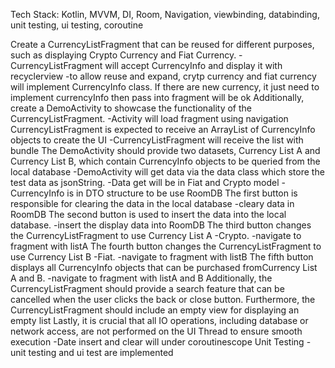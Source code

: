 Tech Stack: Kotlin, MVVM, DI, Room, Navigation, viewbinding, databinding, unit testing, ui testing, coroutine

Create a CurrencyListFragment that can be reused for different purposes, such as displaying Crypto Currency and Fiat Currency.
  -CurrencyListFragment will accept CurrencyInfo and display it with recyclerview
  -to allow reuse and expand, crytp currency and fiat currency will implement CurrencyInfo class. If there are new currency, it just need to implement currencyInfo then pass into fragment will be ok
Additionally, create a DemoActivity to showcase the functionality of the CurrencyListFragment.
  -Activity will load fragment using navigation
CurrencyListFragment is expected to receive an ArrayList of CurrencyInfo objects to create the UI
  -CurrencyListFragment will receive the list with bundle
The DemoActivity should provide two datasets, Currency List A and Currency List B, which contain CurrencyInfo objects to be queried from the local database
  -DemoActivity will get data via the data class which store the test data as jsonString.
  -Data get will be in Fiat and Crypto model
  -CurrencyInfo is in DTO structure to be use RoomDB
The first button is responsible for clearing the data in the local database
  -cleary data in RoomDB
The second button is used to insert the data into the local database.
  -insert the display data into RoomDB
The third button changes the CurrencyListFragment to use Currency List A -Crypto.
  -navigate to fragment with listA
The fourth button changes the CurrencyListFragment to use Currency List B -Fiat.
  -navigate to fragment with listB
The fifth button displays all CurrencyInfo objects that can be purchased fromCurrency List A and B.
  -navigate to fragment with listA and B
Additionally, the CurrencyListFragment should provide a search feature that can be cancelled when the user clicks the back or close button.
Furthermore, the CurrencyListFragment should include an empty view for displaying an empty list
Lastly, it is crucial that all IO operations, including database or network access, are not performed on the UI Thread to ensure smooth execution
 -Date insert and clear will under coroutinescope
Unit Testing
  -unit testing and ui test are implemented

